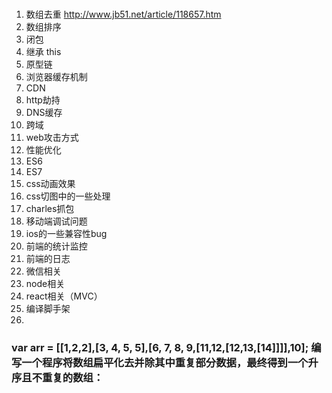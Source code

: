 # 

1. 数组去重 http://www.jb51.net/article/118657.htm
2. 数组排序
3. 闭包
4. 继承 this
5. 原型链
6. 浏览器缓存机制
7. CDN
8. http劫持
9. DNS缓存
10. 跨域
11. web攻击方式
12. 性能优化
13. ES6
14. ES7
15. css动画效果
16. css切图中的一些处理
17. charles抓包
18. 移动端调试问题
19. ios的一些兼容性bug
20. 前端的统计监控
21. 前端的日志
22. 微信相关
23. node相关
24. react相关（MVC）
25. 编译脚手架
26. 


### var arr = [[1,2,2],[3, 4, 5, 5],[6, 7, 8, 9,[11,12,[12,13,[14]]]],10];  编写一个程序将数组扁平化去并除其中重复部分数据，最终得到一个升序且不重复的数组：





